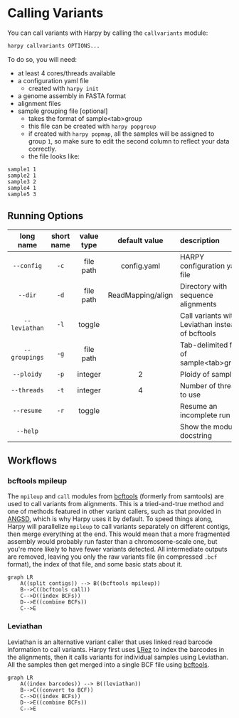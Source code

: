# Calling Variants
You can call variants with Harpy by calling the `callvariants` module:
```bash
harpy callvariants OPTIONS... 
```
To do so, you will need:
- at least 4 cores/threads available
- a configuration yaml file 
    - created with `harpy init`
- a genome assembly in FASTA format
- alignment files
- sample grouping file [optional]
    - takes the format of sample\<tab\>group
    - this file can be created with `harpy popgroup`
    - if created with `harpy popmap`, all the samples will be assigned to group `1`, so make sure to edit the second column to reflect your data correctly.
    - the file looks like:
```
sample1 1
sample2 1
sample3 2
sample4 1
sample5 3
```

## Running Options
| long name | short name | value type | default value | description|
| :---: | :----: | :---: | :---: | :--- |                                                              
| `--config`    |  `-c`  | file path   | config.yaml |  HARPY configuration yaml file          |                 
| `--dir`       |  `-d`  | file path   |  ReadMapping/align |  Directory with sequence alignments     | 
| `--leviathan` |  `-l`    |  toggle  | |  Call variants with Leviathan instead of bcftools |                           
| `--groupings` |  `-g`  | file path   |  | Tab-delimited file of sample\<tab\>group |                         
| `--ploidy`    |  `-p`  | integer | 2 | Ploidy of samples          |                          
| `--threads`   |  `-t`  | integer | 4| Number of threads to use |                                     
| `--resume`    |  `-r`  | toggle  | | Resume an incomplete run |               
| `--help`        | | |    |          Show the module docstring |            

## Workflows
### bcftools mpileup
The `mpileup` and `call` modules from [bcftools](https://samtools.github.io/bcftools/bcftools.html) (formerly from samtools) are used to call variants from alignments. This is a tried-and-true method and one of methods featured in other variant callers, such as that provided in [ANGSD](http://www.popgen.dk/angsd/index.php/Genotype_Likelihoods), which is why Harpy uses it by default. To speed things along, Harpy will parallelize `mpileup` to call variants separately on different contigs, then merge everything at the end. This would mean that a more fragmented assembly would probably run faster than a chromosome-scale one, but you're more likely to have fewer variants detected. All intermediate outputs are removed, leaving you only the raw variants file (in compressed `.bcf` format), the index of that file, and some basic stats about it.

```mermaid
graph LR
    A((split contigs)) --> B((bcftools mpileup))
    B-->C((bcftools call))
    C-->D((index BCFs))
    D-->E((combine BCFs))
    C-->E
```

### Leviathan
Leviathan is an alternative variant caller that uses linked read barcode information to call variants. Harpy first uses [LRez](https://github.com/morispi/LRez) to index the barcodes in the alignments, then it calls variants for individual samples using Leviathan. All the samples then get merged into a single BCF file using [bcftools](https://samtools.github.io/bcftools/bcftools.html).

```mermaid
graph LR
    A((index barcodes)) --> B((leviathan))
    B-->C((convert to BCF))
    C-->D((index BCFs))
    D-->E((combine BCFs))
    C-->E
```